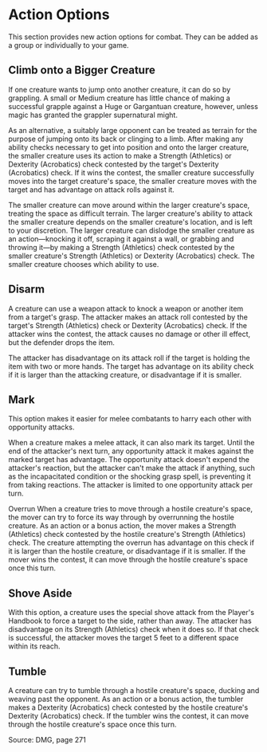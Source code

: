 # Action Options

This section provides new action options for combat. They can be added as a group or individually to your game.

## Climb onto a Bigger Creature 

If one creature wants to jump onto another creature, it can do so by grappling. A small or Medium creature has little chance of making a successful grapple against a Huge or Gargantuan creature, however, unless magic has granted the grappler supernatural might.

As an alternative, a suitably large opponent can be treated as terrain for the purpose of jumping onto its back or clinging to a limb. After making any ability checks necessary to get into position and onto the larger creature, the smaller creature uses its action to make a Strength \(Athletics\) or Dexterity \(Acrobatics\) check contested by the target's Dexterity \(Acrobatics\) check. If it wins the contest, the smaller creature successfully moves into the target creature's space, the smaller creature moves with the target and has advantage on attack rolls against it.

The smaller creature can move around within the larger creature's space, treating the space as difficult terrain. The larger creature's ability to attack the smaller creature depends on the smaller creature's location, and is left to your discretion. The larger creature can dislodge the smaller creature as an action—knocking it off, scraping it against a wall, or grabbing and throwing it—by making a Strength \(Athletics\) check contested by the smaller creature's Strength \(Athletics\) or Dexterity \(Acrobatics\) check. The smaller creature chooses which ability to use.

## Disarm

 A creature can use a weapon attack to knock a weapon or another item from a target's grasp. The attacker makes an attack roll contested by the target's Strength \(Athletics\) check or Dexterity \(Acrobatics\) check. If the attacker wins the contest, the attack causes no damage or other ill effect, but the defender drops the item.

The attacker has disadvantage on its attack roll if the target is holding the item with two or more hands. The target has advantage on its ability check if it is larger than the attacking creature, or disadvantage if it is smaller.

## Mark

 This option makes it easier for melee combatants to harry each other with opportunity attacks.

When a creature makes a melee attack, it can also mark its target. Until the end of the attacker's next turn, any opportunity attack it makes against the marked target has advantage. The opportunity attack doesn't expend the attacker's reaction, but the attacker can't make the attack if anything, such as the incapacitated condition or the shocking grasp spell, is preventing it from taking reactions. The attacker is limited to one opportunity attack per turn.

Overrun When a creature tries to move through a hostile creature's space, the mover can try to force its way through by overrunning the hostile creature. As an action or a bonus action, the mover makes a Strength \(Athletics\) check contested by the hostile creature's Strength \(Athletics\) check. The creature attempting the overrun has advantage on this check if it is larger than the hostile creature, or disadvantage if it is smaller. If the mover wins the contest, it can move through the hostile creature's space once this turn.

## Shove Aside 

With this option, a creature uses the special shove attack from the Player's Handbook to force a target to the side, rather than away. The attacker has disadvantage on its Strength \(Athletics\) check when it does so. If that check is successful, the attacker moves the target 5 feet to a different space within its reach.

## Tumble 

A creature can try to tumble through a hostile creature's space, ducking and weaving past the opponent. As an action or a bonus action, the tumbler makes a Dexterity \(Acrobatics\) check contested by the hostile creature's Dexterity \(Acrobatics\) check. If the tumbler wins the contest, it can move through the hostile creature's space once this turn.

Source: DMG, page 271

